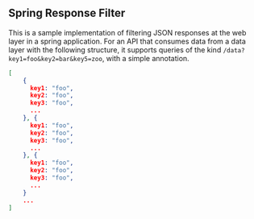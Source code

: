 ## Spring Response Filter

This is a sample implementation of filtering JSON responses at the web layer in a spring application. For an API that consumes data from a data layer with the following structure, it supports queries of the kind `/data?key1=foo&key2=bar&key5=zoo`, with a simple annotation.

```json
[
    {
      key1: "foo",
      key2: "foo",
      key3: "foo",
      ...
    }, {
      key1: "foo",
      key2: "foo",
      key3: "foo",
      ...
    }, {
      key1: "foo",
      key2: "foo",
      key3: "foo",
      ...
    }
    ...
]
```
